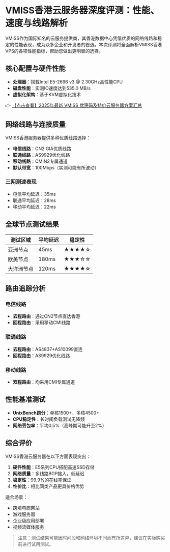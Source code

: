 # VMISS香港云服务器深度评测：性能、速度与线路解析

VMISS作为国际知名的云服务提供商，其香港数据中心凭借优质的网络线路和稳定的性能表现，成为众多企业和开发者的首选。本次评测将全面解析VMISS香港VPS的各项性能指标，帮助您做出更明智的选择。

## 核心配置与硬件性能

- **处理器**：搭载Intel E5-2696 v3 @ 2.30GHz高性能CPU
- **磁盘性能**：实测IO速度达到535.0 MB/s
- **虚拟化架构**：基于KVM虚拟化技术

👉 [【点击查看】2025年最新 VMISS 优惠码及特价云服务器方案汇总](https://bit.ly/Vmiss)

## 网络线路与连接质量

VMISS香港服务器提供多种优质线路选择：

- **电信线路**：CN2 GIA优质线路
- **联通线路**：AS9929优化线路
- **移动线路**：CMIN2专属通道
- **默认带宽**：100Mbps（实测可能有所波动）

### 三网测速表现
- 电信平均延迟：35ms
- 联通平均延迟：28ms
- 移动平均延迟：22ms

## 全球节点测试结果

| 测试区域 | 平均延迟 | 稳定性 |
|---------|---------|--------|
| 亚洲节点 | 45ms    | ★★★★☆ |
| 欧美节点 | 180ms   | ★★★☆☆ |
| 大洋洲节点 | 120ms | ★★★★☆ |

## 路由追踪分析

### 电信线路
- **去程路由**：通过CN2节点直达香港
- **回程路由**：采用移动CMI线路

### 联通线路
- **去程路由**：AS4837+AS10099直连
- **回程路由**：AS9929优化线路

### 移动线路
- **双程路由**：均采用CMI专属通道

## 性能基准测试

- **UnixBench跑分**：单核1500+，多核4500+
- **CPU稳定性**：长时间负载测试无降频
- **网络丢包率**：平均0.5%（高峰期可能升至2%）

## 综合评价

VMISS香港云服务器在以下方面表现突出：

1. **硬件性能**：E5系列CPU搭配高速SSD存储
2. **网络质量**：多线路BGP接入，低延迟
3. **稳定性**：99.9%的在线率保证
4. **性价比**：相比同类产品更具价格优势

适合场景：
- 跨境电商网站
- 游戏服务器
- 企业级应用部署
- 视频流媒体服务

> 注意：测试结果可能因时间段和网络环境不同而有所差异，建议在实际购买前进行试用测试。